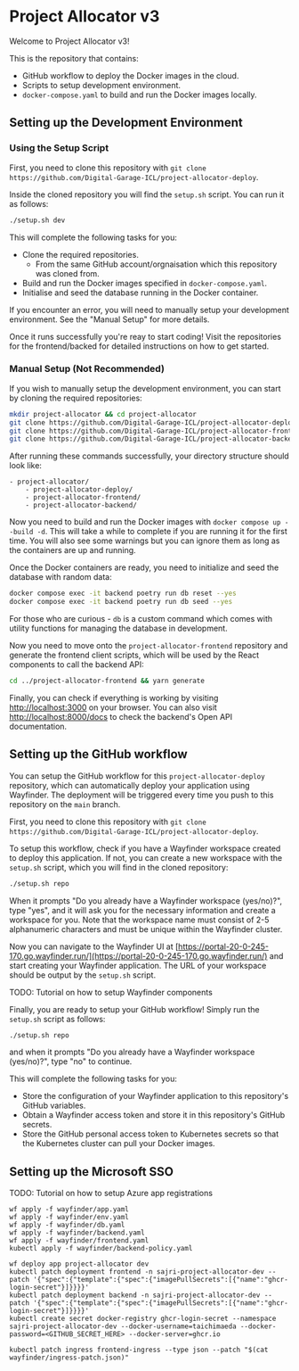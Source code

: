 # Project Allocator v3

Welcome to Project Allocator v3!

This is the repository that contains:

* GitHub workflow to deploy the Docker images in the cloud.
* Scripts to setup development environment.
* `docker-compose.yaml` to build and run the Docker images locally.

## Setting up the Development Environment

### Using the Setup Script

First, you need to clone this repository with `git clone https://github.com/Digital-Garage-ICL/project-allocator-deploy`.

Inside the cloned repository you will find the `setup.sh` script. 
You can run it as follows:

```bash
./setup.sh dev
```

This will complete the following tasks for you:

* Clone the required repositories.
    * From the same GitHub account/orgnaisation which this repository was cloned from.
* Build and run the Docker images specified in `docker-compose.yaml`.
* Initialise and seed the database running in the Docker container.

If you encounter an error, you will need to manually setup your development environment. 
See the "Manual Setup" for more details.

Once it runs successfully you're reay to start coding! 
Visit the repositories for the frontend/backed for detailed instructions on how to get started.

### Manual Setup (Not Recommended)

If you wish to manually setup the development environment, you can start by cloning the required repositories:

```bash
mkdir project-allocator && cd project-allocator
git clone https://github.com/Digital-Garage-ICL/project-allocator-deploy
git clone https://github.com/Digital-Garage-ICL/project-allocator-frontend
git clone https://github.com/Digital-Garage-ICL/project-allocator-backend
```

After running these commands successfully, your directory structure should look like:

```
- project-allocator/
    - project-allocator-deploy/
    - project-allocator-frontend/
    - project-allocator-backend/
```

Now you need to build and run the Docker images with `docker compose up --build -d`.
This will take a while to complete if you are running it for the first time.
You will also see some warnings but you can ignore them as long as the containers are up and running.

Once the Docker containers are ready, you need to initialize and seed the database with random data:

```bash
docker compose exec -it backend poetry run db reset --yes
docker compose exec -it backend poetry run db seed --yes
```

For those who are curious - `db` is a custom command which comes with utility functions for managing the database in development.

Now you need to move onto the `project-allocator-frontend` repository and generate the frontend client scripts, which will be used by the React components to call the backend API:

```bash
cd ../project-allocator-frontend && yarn generate
```

Finally, you can check if everything is working by visiting [http://localhost:3000](http://localhost:3000) on your browser. You can also visit [http://localhost:8000/docs](http://localhost:8000/docs) to check the backend's Open API documentation.

## Setting up the GitHub workflow

You can setup the GitHub workflow for this `project-allocator-deploy` repository, which can automatically deploy your application using Wayfinder.
The deployment will be triggered every time you push to this repository on the `main` branch.

First, you need to clone this repository with `git clone https://github.com/Digital-Garage-ICL/project-allocator-deploy`.

To setup this workflow, check if you have a Wayfinder workspace created to deploy this application. 
If not, you can create a new workspace with the `setup.sh` script, which you will find in the cloned repository:

```bash
./setup.sh repo
```

When it prompts "Do you already have a Wayfinder workspace (yes/no)?", type "yes", and it will ask you for the necessary information and create a workspace for you.
Note that the workspace name must consist of 2-5 alphanumeric characters and must be unique within the Wayfinder cluster.

Now you can navigate to the Wayfinder UI at [https://portal-20-0-245-170.go.wayfinder.run/](https://portal-20-0-245-170.go.wayfinder.run/) and start creating your Wayfinder application.
The URL of your workspace should be output by the `setup.sh` script.

TODO: Tutorial on how to setup Wayfinder components

Finally, you are ready to setup your GitHub workflow! Simply run the `setup.sh` script as follows:

```bash
./setup.sh repo
```

and when it prompts "Do you already have a Wayfinder workspace (yes/no)?", type "no" to continue.

This will complete the following tasks for you:

* Store the configuration of your Wayfinder application to this repository's GitHub variables.
* Obtain a Wayfinder access token and store it in this repository's GitHub secrets.
* Store the GitHub personal access token to Kubernetes secrets so that the Kubernetes cluster can pull your Docker images.

## Setting up the Microsoft SSO

TODO: Tutorial on how to setup Azure app registrations


```
wf apply -f wayfinder/app.yaml
wf apply -f wayfinder/env.yaml
wf apply -f wayfinder/db.yaml
wf apply -f wayfinder/backend.yaml
wf apply -f wayfinder/frontend.yaml
kubectl apply -f wayfinder/backend-policy.yaml

wf deploy app project-allocator dev
kubectl patch deployment frontend -n sajri-project-allocator-dev --patch '{"spec":{"template":{"spec":{"imagePullSecrets":[{"name":"ghcr-login-secret"}]}}}}'
kubectl patch deployment backend -n sajri-project-allocator-dev --patch '{"spec":{"template":{"spec":{"imagePullSecrets":[{"name":"ghcr-login-secret"}]}}}}'
kubectl create secret docker-registry ghcr-login-secret --namespace sajri-project-allocator-dev --docker-username=taichimaeda --docker-password=<GITHUB_SECRET_HERE> --docker-server=ghcr.io

kubectl patch ingress frontend-ingress --type json --patch "$(cat wayfinder/ingress-patch.json)"
```